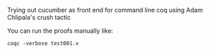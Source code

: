 Trying out cucumber as front end for command line coq using Adam Chlipala's crush tactic

You can run the proofs manually like:

`coqc -verbose test001.v `
